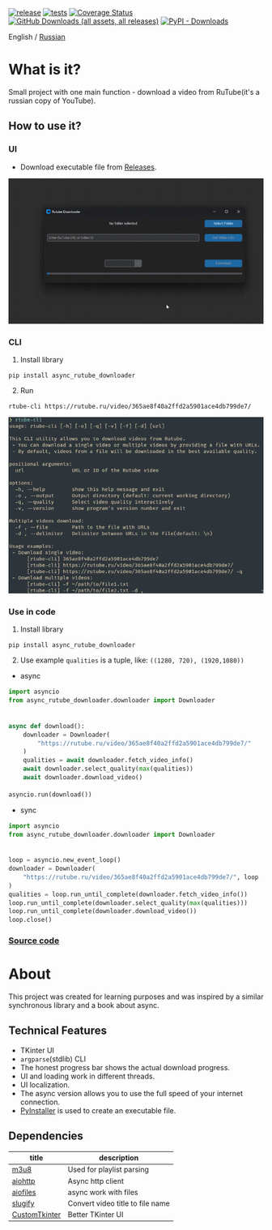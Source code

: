 [![release](https://img.shields.io/github/release/Reagent992/async_rutube_downloader.svg)](https://github.com/Reagent992/async_rutube_downloader/releases/latest)
[![tests](https://github.com/Reagent992/async_rutube_downloader/actions/workflows/tests.yml/badge.svg)](https://github.com/Reagent992/async_rutube_downloader/actions/workflows/tests.yml)
[![Coverage Status](https://coveralls.io/repos/github/Reagent992/async_rutube_downloader/badge.svg?branch=main)](https://coveralls.io/github/Reagent992/async_rutube_downloader?branch=main)
[![GitHub Downloads (all assets, all releases)](https://img.shields.io/github/downloads/Reagent992/async_rutube_downloader/total?label=release%20downloads)](https://github.com/Reagent992/async_rutube_downloader/releases/latest)
[![PyPI - Downloads](https://img.shields.io/pypi/dm/async_rutube_downloader?label=pypi%20downloads)](https://pypi.org/project/async_rutube_downloader/)



English / [Russian](./README_RU.md)
# What is it?

Small project with one main function - download a video from RuTube(it's a russian copy of YouTube).

## How to use it?

### UI
- Download executable file from [Releases](https://github.com/Reagent992/async_rutube_downloader/releases/latest).

![screen_cast.gif](screen_cast.gif)

### CLI

1. Install library
```
pip install async_rutube_downloader
```
2. Run
```
rtube-cli https://rutube.ru/video/365ae8f40a2ffd2a5901ace4db799de7/
```
![cli.png](cli-en.png)

### Use in code

1. Install library
```
pip install async_rutube_downloader
```
2. Use example
`qualities` is a tuple, like: `((1280, 720), (1920,1080))`

- async

```python
import asyncio
from async_rutube_downloader.downloader import Downloader


async def download():
    downloader = Downloader(
        "https://rutube.ru/video/365ae8f40a2ffd2a5901ace4db799de7/"
    )
    qualities = await downloader.fetch_video_info()
    await downloader.select_quality(max(qualities))
    await downloader.download_video()

asyncio.run(download())
```

- sync

```python
import asyncio
from async_rutube_downloader.downloader import Downloader


loop = asyncio.new_event_loop()
downloader = Downloader(
    "https://rutube.ru/video/365ae8f40a2ffd2a5901ace4db799de7/", loop
)
qualities = loop.run_until_complete(downloader.fetch_video_info())
loop.run_until_complete(downloader.select_quality(max(qualities)))
loop.run_until_complete(downloader.download_video())
loop.close()
```

### [Source code](./dev.md)

# About
This project was created for learning purposes and was inspired by a similar synchronous library and a book about async.

## Technical Features
- TKinter UI
- `argparse`(stdlib) CLI
- The honest progress bar shows the actual download progress.
- UI and loading work in different threads.
- UI localization.
- The async version allows you to use the full speed of your internet connection.
- [PyInstaller](https://github.com/pyinstaller/pyinstaller) is used to create an executable file.

## Dependencies

| title                                                           | description                      |
| --------------------------------------------------------------- | -------------------------------- |
| [m3u8](https://github.com/globocom/m3u8/)                       | Used for playlist parsing        |
| [aiohttp](https://github.com/aio-libs/aiohttp)                  | Async http client                |
| [aiofiles](https://github.com/Tinche/aiofiles)                  | async work with files            |
| [slugify ](https://github.com/un33k/python-slugify)             | Convert video title to file name |
| [CustomTkinter](https://github.com/TomSchimansky/CustomTkinter) | Better TKinter UI                |
